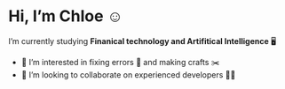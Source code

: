 #  Hi, I’m Chloe :relaxed:
I’m currently studying **Finanical technology and Artifitical Intelligence** :desktop_computer: 
- 👀 I’m interested in fixing errors :rofl: and making crafts :scissors:
- 💞️ I’m looking to collaborate on experienced developers :technologist:


<!---
Chloewaiwai/Chloewaiwai is a ✨ special ✨ repository because its `README.md` (this file) appears on your GitHub profile.
You can click the Preview link to take a look at your changes.
--->
